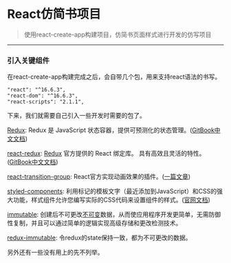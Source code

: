# React仿简书项目

> 使用react-create-app构建项目，仿简书页面样式进行开发的仿写项目



------



### 引入关键组件

在react-create-app构建完成之后，会自带几个包，用来支持react语法的书写。

```
"react": "^16.6.3",
"react-dom": "^16.6.3",
"react-scripts": "2.1.1",
```

下来，我们就需要自己引入一些开发时需要的包了。

[Redux](https://github.com/reduxjs/redux): Redux 是 JavaScript 状态容器，提供可预测化的状态管理。([GitBook中文文档](https://www.redux.org.cn/))

[react-redux](https://github.com/reduxjs/react-redux):  [Redux](https://github.com/reactjs/redux) 官方提供的 React 绑定库。 具有高效且灵活的特性。([GitBook中文文档](http://cn.redux.js.org/docs/react-redux/))

[react-transition-group](https://github.com/reactjs/react-transition-group): React官方实现动画效果的插件。([一篇文章](https://segmentfault.com/a/1190000015487495))

[styled-components](https://github.com/styled-components/styled-components): 利用标记的模板文字（最近添加到JavaScript）和CSS的强大功能，样式组件允许您编写实际的CSS代码来设置组件的样式。([官网文档](https://www.styled-components.com/docs))

[immutable](https://facebook.github.io/immutable-js/): 创建后不可更改[不可变](http://en.wikipedia.org/wiki/Immutable_object)数据，从而使应用程序开发更简单，无需防御性复制，并且可以通过简单的逻辑实现高级存储和更改检测技术。

[redux-immutable](https://www.npmjs.com/package/redux-immutable): 令redux的state保持一致，都为不可更改的数据。

另外还有一些没有用上的先不列举。	
